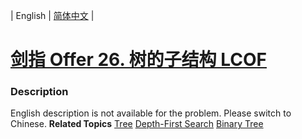 | English | [简体中文](README.md) |

# [剑指 Offer 26. 树的子结构  LCOF](https://leetcode-cn.com/problems/shu-de-zi-jie-gou-lcof)
 ### Description
English description is not available for the problem. Please switch to Chinese.
**Related Topics**  [Tree](https://leetcode-cn.com/tag/tree) [Depth-First Search](https://leetcode-cn.com/tag/depth-first-search) [Binary Tree](https://leetcode-cn.com/tag/binary-tree) 